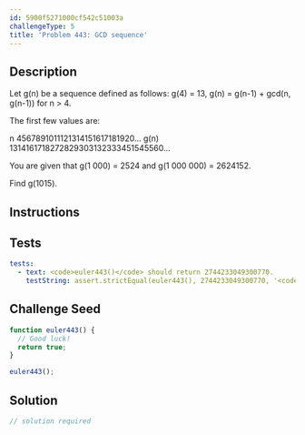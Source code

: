 ```yaml
---
id: 5900f5271000cf542c51003a
challengeType: 5
title: 'Problem 443: GCD sequence'
---
```


## Description
<section id='description'>
Let g(n) be a sequence defined as follows:
g(4) = 13,
g(n) = g(n-1) + gcd(n, g(n-1)) for n > 4.

The first few values are:

n 4567891011121314151617181920...
g(n) 1314161718272829303132333451545560...
<!-- TODO Use MathJax -->

You are given that g(1 000) = 2524 and g(1 000 000) = 2624152.

Find g(1015).
</section>

## Instructions
<section id='instructions'>

</section>

## Tests
<section id='tests'>

```yml
tests:
  - text: <code>euler443()</code> should return 2744233049300770.
    testString: assert.strictEqual(euler443(), 2744233049300770, '<code>euler443()</code> should return 2744233049300770.');

```

</section>

## Challenge Seed
<section id='challengeSeed'>

<div id='js-seed'>

```js
function euler443() {
  // Good luck!
  return true;
}

euler443();
```

</div>



</section>

## Solution
<section id='solution'>

```js
// solution required
```
</section>

